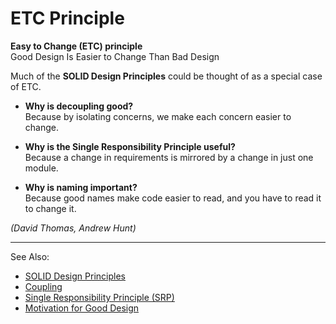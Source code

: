 # ETC Principle

**Easy to Change (ETC) principle**  
Good Design Is Easier to Change Than Bad Design

Much of the **SOLID Design Principles** could be thought of as a special case of ETC.

- **Why is decoupling good?**  
  Because by isolating concerns, we make each concern easier to change.

- **Why is the Single Responsibility Principle useful?**  
  Because a change in requirements is mirrored by a change in just one module.

- **Why is naming important?**  
  Because good names make code easier to read, and you have to read it to change it.

*(David Thomas, Andrew Hunt)*

---
See Also:
- [SOLID Design Principles](SOLID-Design-Principles.md)
- [Coupling](Coupling.md)
- [Single Responsibility Principle (SRP)](Single-Responsibility-Principle-SRP.md)
- [Motivation for Good Design](Motivation-for-Good-Design.md)
